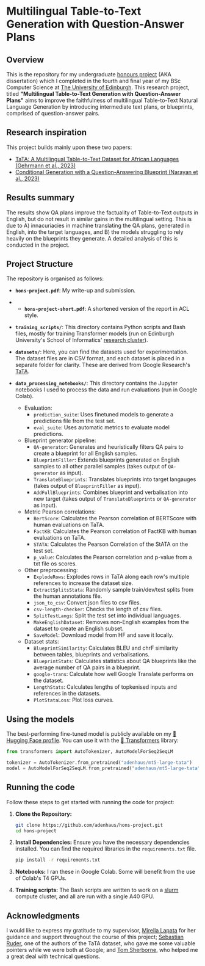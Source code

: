 
# Multilingual Table-to-Text Generation with Question-Answer Plans

## Overview

This is the repository for my undergraduate [honours project](http://www.drps.ed.ac.uk/20-21/dpt/cxinfr10044.htm) (AKA dissertation) which I completed in the fourth and final year of my BSc Computer Science at [The University of Edinburgh](https://www.ed.ac.uk/informatics). This research project, titled **"Multilingual Table-to-Text Generation with Question-Answer Plans"** aims to improve the faithfulness of multilingual Table-to-Text Natural Language Generation by introducing intermediate text plans, or blueprints, comprised of question-answer pairs.

## Research inspiration

This project builds mainly upon these two papers:
- [TaTA: A Multilingual Table-to-Text Dataset for  African Languages (Gehrmann et al., 2023)](https://aclanthology.org/2023.findings-emnlp.118/)
- [Conditional Generation with a Question-Answering Blueprint (Narayan et al., 2023)](https://aclanthology.org/2023.tacl-1.55/)

## Results summary

The results show QA plans improve the factuality of Table-to-Text outputs in English, but do not result in similar gains in the multilingual setting. This is due to A) innacuriacies in machine translating the QA plans, generated in English, into the target languages, and B) the models struggling to rely heavily on the blueprints they generate. A detailed analysis of this is conducted in the project.

## Project Structure

The repository is organised as follows:

- **`hons-project.pdf`**: My write-up and submission.

- - **`hons-project-short.pdf`**: A shortened version of the report in ACL style.

- **`training_scripts/`**: This directory contains Python scripts and Bash files, mostly for training Transformer models (run on Edinburgh University's School of Informatics' [research cluster](https://computing.help.inf.ed.ac.uk/research-cluster)).

- **`datasets/`**: Here, you can find the datasets used for experimentation. The dataset files are in CSV format, and each dataset is placed in a separate folder for clarity. These are derived from Google Research's [TaTA](https://github.com/google-research/url-nlp/tree/main/tata).

- **`data_processing_notebooks/`**: This directory contains the Jupyter notebooks I used to process the data and run evaluations (run in Google Colab).
  - Evaluation:
    - `prediction_suite`: Uses finetuned models to generate a predictions file from the test set.
    - `eval_suite`: Uses automatic metrics to evaluate model predictions.
  - Blueprint generator pipeline:
    - `QA-generator`: Generates and heuristically filters QA pairs to create a blueprint for all English samples.
    - `BlueprintFiller`: Extends blueprints generated on English samples to all other parallel samples (takes output of `QA-generator` as input).
    - `TranslateBlueprints`: Translates blueprints into target langauges (takes output of `BlueprintFiller` as input).
    - `AddFullBlueprints`: Combines blueprint and verbalisation into new target (takes output of `TranslateBlueprints` or `QA-generator` as input).
  - Metric Pearson correlations:
    - `BertScore`: Calculates the Pearson correlation of BERTScore with human evaluations on TaTA.
    - `FactKB`: Calculates the Pearson correlation of FactKB with human evaluations on TaTA.
    - `STATA`: Calculates the Pearson Correlation of the StATA on the test set.
    - `p_value`: Calculates the Pearson correlation and p-value from a txt file os scores.
  - Other preprocessing:
    - `ExplodeRows`: Explodes rows in TaTA along each row's multiple references to increase the dataset size.
    - `ExtractSplitsStata`: Randomly sample train/dev/test splits from the human annotations file.
    - `json_to_csv`: Convert json files to csv files.
    - `csv-length-checker`: Checks the length of csv files.
    - `SplitTestLangs`: Split the test set into individual languages.
    - `MakeEnglishDataset`: Removes non-English examples from the dataset to create an English subset.
    - `SaveModel`: Download model from HF and save it locally.
  - Dataset stats:
    - `BlueprintSimilarity`: Calculates BLEU and chrF similarity between tables, blueprints and verbalisations.
    - `BlueprintStats`: Calculates statistics about QA blueprints like the average number of QA pairs in a blueprint.
    - `google-trans`: Calculate how well Google Translate performs on the dataset.
    - `LengthStats`: Calculates lengths of topkenised inputs and references in the datasets.
    - `PlotStataLoss`: Plot loss curves.

## Using the models

The best-performing fine-tuned model is publicly available on my [🤗 Hugging Face profile](https://huggingface.co/adenhaus). You can use it with the [🤗 Transformers](https://huggingface.co/docs/hub/transformers) library:

```python
from transformers import AutoTokenizer, AutoModelForSeq2SeqLM

tokenizer = AutoTokenizer.from_pretrained("adenhaus/mt5-large-tata")
model = AutoModelForSeq2SeqLM.from_pretrained("adenhaus/mt5-large-tata")
```

## Running the code

Follow these steps to get started with running the code for project:

1. **Clone the Repository:**
    ```bash
    git clone https://github.com/adenhaus/hons-project.git
    cd hons-project
    ```

2. **Install Dependencies:**
    Ensure you have the necessary dependencies installed. You can find the required libraries in the `requirements.txt` file.
    ```bash
    pip install -r requirements.txt
    ```

3. **Notebooks:**
    I ran these in Google Colab. Some will benefit from the use of Colab's T4 GPUs.

4. **Training scripts:**
    The Bash scripts are written to work on a [slurm](https://computing.help.inf.ed.ac.uk/slurm) compute cluster, and all are run with a single A40 GPU.

## Acknowledgments

I would like to express my gratitude to my supervisor, [Mirella Lapata](https://scholar.google.co.uk/citations?user=j67B9Q4AAAAJ&hl=en) for her guidance and support throughout the course of this project; [Sebastian Ruder](https://scholar.google.com/citations?user=8ONXPV8AAAAJ&hl=en), one of the authors of the TaTA dataset, who gave me some valuable pointers while we were both at Google; and [Tom Sherborne](https://scholar.google.com/citations?user=50nZ2yAAAAAJ&hl=en), who helped me a great deal with technical questions.
